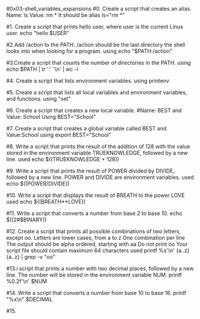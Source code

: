 #0x03-shell_variables_expansions
#0. Create a script that creates an alias. Name: ls Value: rm *
It should be alias ls="rm *"

#1. Create a script that prints hello user, where user is the current Linux user.
echo "hello $USER"

#2.Add /action to the PATH. /action should be the last directory the shell looks into when looking for a program.
using echo "$PATH:/action" 

#3.Create a script that counts the number of directories in the PATH.
using echo $PATH | tr ':' '\n' | wc -l

#4. Create a script that lists environment variables.
using printenv

#5. Create a script that lists all local variables and environment variables, and functions.
using "set"

#6. Create a script that creates a new local variable.
#Name: BEST and Value: School
Using BEST="School"

#7. Create a script that creates a global variable called BEST and Value:School
using export BEST="School"

#8. Write a script that prints the result of the addition of 128 with the value stored in the environment variable TRUEKNOWLEDGE, followed by a new line.
used echo $((TRUEKNOWLEDGE + 128))

#9. Write a script that prints the result of POWER divided by DIVIDE, followed by a new line. POWER and DIVIDE are environment variables.
used echo $((POWER/DIVIDE))

#10. Write a script that displays the result of BREATH to the power LOVE
used echo $((BREATH**LOVE))

#11. Write a script that converts a number from base 2 to base 10.
echo $((2#$BINARY))

#12. Create a script that prints all possible combinations of two letters, except oo. Letters are lower cases, from a to z One combination per line The output should be alpha ordered, starting with aa Do not print oo Your script file should contain maximum 64 characters
used printf %s'\n' {a..z}{a..z} | grep -v "oo"

#13.i script that prints a number with two decimal places, followed by a new line. The number will be stored in the environment variable NUM.
printf %0.2f'\n' $NUM

#14. Write a script that converts a number from base 10 to base 16.
printf "%x\n" $DECIMAL 

#15.



